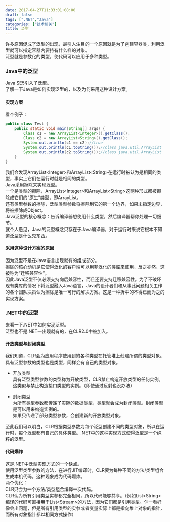 ```yaml
---
date: 2017-04-27T11:33:01+08:00
draft: false
tags: [".NET","Java"]
categories: ["技术相关"]
title: 泛型
---
```

许多原因促成了泛型的出现，最引人注目的一个原因就是为了创建容器类，利用泛型就可以指定容器内要持有什么样的对象。  
泛型就是参数化的类型，使代码可以应用于多种类型。  

### Java中的泛型

Java SE5引入了泛型。  
了解一下Java是如何实现泛型的，以及为何采用这种设计方案。

#### 实现方案
看个例子：
```java
public class Test {
    public static void main(String[] args) {
        Class c1 = new ArrayList<Integer>().getClass();
        Class c2 = new ArrayList<String>().getClass();
        System.out.println(c1 == c2);//true
        System.out.println(c1.toString());//class java.util.ArrayList
        System.out.println(c2.toString());//class java.util.ArrayList
    }
}
```
我们会发现ArrayList&lt;Integer&gt;和ArrayList&lt;String&gt;在运行时被认为是相同的类型，事实上它们在运行时就是相同的类型。  
Java采用擦除来实现泛型。  
一个是类型的擦除，ArrayList&lt;Integer&gt;和ArrayList&lt;String&gt;这两种形式都被擦除成它们的“原生”类型，即ArrayList。  
还有类型参数的擦除，泛型类型参数将擦除到它的第一个边界，如果未指定边界，将被擦除成Object。  
Java泛型的核心概念：告诉编译器想使用什么类型，然后编译器帮你处理一切细节。  
就个人愚见，Java的泛型概念只存在于Java编译器，对于运行时来说它根本不知道泛型是什么鬼东西。

#### 采用这种设计方案的原因
因为泛型不是在Java语言出现就有的组成部分。  
擦除的核心动机是它使得泛化的客户端可以用非泛化的类库来使用，反之亦然，这被称为“迁移兼容性”。  
因此Java泛型不仅必须支持向后兼容性，而且还要支持迁移兼容性。为了不破坏现有类库的情况下将泛型融入Java语言，Java的设计者们和从事此问题相关工作的各个团队决策认为擦除是唯一可行的解决方案。这是一种折中的不得已而为之的实现方案。

### .NET中的泛型
来看一下.NET中如何实现泛型。  
泛型也不是.NET一出现就有的，在CLR2.0中被加入。  

#### 开放类型与封闭类型
我们知道，CLR会为应用程序使用到的各种类型在托管堆上创建所谓的类型对象。  
具有泛型参数的类型也是类型，同样会有自己的类型对象。

- 开放类型  
具有泛型类型参数的类型称为开放类型，CLR禁止构造开放类型的任何实例。这类似与禁止构造接口类型的实例。（即使通过反射也没办法）

- 封闭类型  
为所有类型参数都传递了实际的数据类型，类型就会成为封闭类型。封闭类型是可以用来构造实例的。  
如果只传递了部分类型参数，会创建新的开放类型对象。  

至此我们可以明白，CLR根据类型参数为每个泛型创建不同的类型对象，所以在运行时，每个泛型都有自己的具体类型。.NET中的这种实现方式使得泛型是一个纯粹的泛型。

#### 代码爆炸
这是.NET中泛型实现方式的一个缺点。  
使用泛型类型参数的方法，在进行JIT编译时，CLR要为每种不同的方法/类型组合生成本机代码，这种现象成为代码爆炸。  
两个优化：  
CLR只会为一个方法/类型组合编译一次代码。  
CLR认为所有引用类型实参都完全相同，所以代码能够共享。（例如List&lt;String&gt;编译的代码可直接用于List&lt;Stream&gt;的方法，因为它们都是引用类型。乍一看好像会出问题，但是所有引用类型的实参或者变量实际上都是指向堆上对象的指针，而所有对象指针都以相同方式操作）